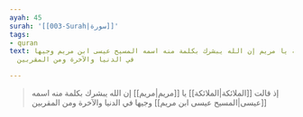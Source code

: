 ```yaml
---
ayah: 45
surah: '[[003-Surah|سورة]]'
tags:
- quran
text: إذ قالت الملائكة يا مريم إن الله يبشرك بكلمة منه اسمه المسيح عيسى ابن مريم وجيها
  في الدنيا والآخرة ومن المقربين

---
```

> إذ قالت [[الملائكة|الملائكة]] يا [[مريم|مريم]] إن الله يبشرك بكلمة منه اسمه [[عيسى|المسيح عيسى ابن مريم]] وجيها في الدنيا والآخرة ومن المقربين

